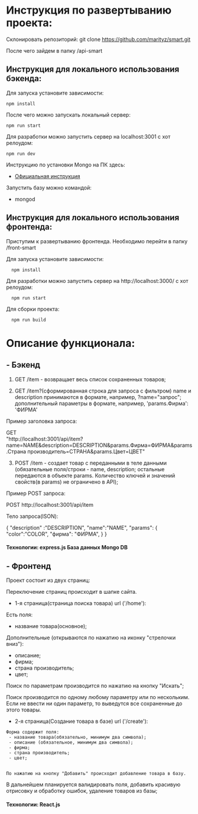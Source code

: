 # Инструкция по развертыванию проекта:

Склонировать репозиторий: git clone https://github.com/marityz/smart.git

После чего зайдем в папку /api-smart

## Инструкция для локального использования бэкенда: 

 Для запуска установите зависимости:

    npm install

 После чего можно запускать локальный сервер:

    npm run start

 Для разработки можно запустить сервер на localhost:3001 с хот релоудом:

    npm run dev
   
  
 
Инструкцию по установки Mongo на ПК здесь:
- [Официальная инструкция](https://docs.mongodb.com/manual/tutorial/install-mongodb-on-os-x/)

Запустить базу можно командой:
- mongod



## Инструкция для локального использования фронтенда:

Приступим к развертыванию фронтенда. Необходимо перейти в папку /front-smart

  Для запуска установите зависимости:
  
      npm install
  
  Для разработки можно запустить сервер на http://localhost:3000/ с хот релоудом:
  
      npm run start
  
  Для сборки проекта:
  
      npm run build
      
      
 # Описание функционала:
 
 ## - Бэкенд
 
 1. GET /item - возвращает весь список сохраненных товаров;
 
 2. GET /item?(сформированная строка для запроса с фильтром) 
  name и description принимаются в формате, например, ?name="запрос";
  дополнительный параметры в формате, например,  'params.Фирма': 'ФИРМА' 
  
  Пример заголовка запроса: 
  
  GET  
      "http://localhost:3001/api/item?name=NAME&description=DESCRIPTION&params.Фирма=ФИРМА&params.Страна производитель=СТРАНА&params.Цвет=ЦВЕТ"
 
 3. POST /item - создает товар с переданными в теле данными (обязательные поля/строки - name, description; 
  остальные передаются в объекте params. Количество ключей и значений свойств(в params) не ограничено в API);
  
  Пример POST запроса: 
  
  POST
       http://localhost:3001/api/item
  
  Тело запроса(ISON): 
  
  { "description" :"DESCRIPTION",
                           "name":"NAME",
                           "params": {
                                   "color":"COLOR",
                                   "фирма": "ФИРМА",
                                   }
                           }
                       
                       
 
 
 
 
 #### Технологии: express.js База данных Mongo DB
 
  ## - Фронтенд
  
  Проект состоит из двух страниц:
  
  Переключение страниц происходит в шапке сайта.
  
   - 1-я страница(страница поиска товара) url ('/home'): 
   
   Есть поля: 
   
   - название товара(основное);
   
   Дополнительные (открываются по нажатию на иконку "стрелочки вниз"): 
   
   - описание;
   - фирма;
   - cтрана производитель;
   - цвет;
   
   Поиск по параметрам производится по нажатию на кнопку "Искать";
   
   Поиск производится по одному любому параметру или по нескольким. Если не ввести ни один параметр,
   то выведутся все сохраненные до этого товары.
   
   
   - 2-я страница(Создание товара в базе) url ('/create'): 
    
    Форма содержит поля:
     - название товара(обязательно, минимум два символа);
     - описание (обязательное, минимум два символа);
     - фирма;
     - cтрана производитель;
     - цвет;
     
     
    По нажатию на кнопку "Добавить" происходит добавление товара в базу. 
   
   
  
  
  В дальнейшем планируется валидировать поля, добавить красивую отрисовку и обработку ошибок, удаление товаров из базы;
  
  
  
  #### Технологии: React.js

  
 
 
